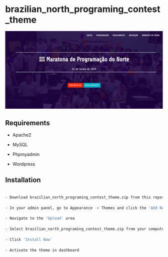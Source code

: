 # brazilian_north_programing_contest_theme

![alt text](https://github.com/julianyraiol/brazilian_north_programing_contest_theme/blob/master/screenshot.png)

## Requirements

- Apache2

- MySQL

- Phpmyadmin

- Wordpress

## Installation

```bash

- Download brazilian_north_programing_contest_theme.zip from this repository.

- In your admin panel, go to Appearance -> Themes and click the 'Add New' button

- Navigate to the 'Upload' area

- Select brazilian_north_programing_contest_theme.zip from your computer

- Click 'Install Now'

- Activate the theme in dashboard
```

